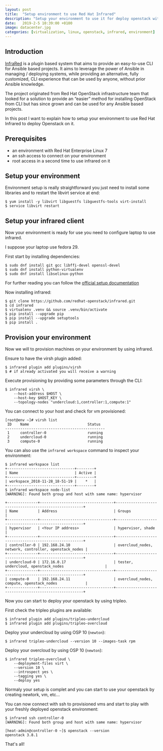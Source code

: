 ```yaml
---
layout: post
title:  "Setup environment to use Red Hat Infrared"
description: "Setup your environment to use it for deploy openstack with Red Hat Infrared"
date:   2019-2-5 10:39:00 +0100
image: datacenter.jpg
categories: [virtualization, linux, openstack, infrared, environment]
---
```

## Introduction
[InfraRed](https://infrared.readthedocs.io/en/stable/index.html) is a plugin based system that aims to provide an easy-to-use CLI for Ansible based projects.
It aims to leverage the power of Ansible in managing / deploying systems,
while providing an alternative, fully customized, CLI experience that can be used by anyone,
without prior Ansible knowledge.

The project originated from Red Hat OpenStack infrastructure team that looked for a solution to
provide an “easier” method for installing OpenStack from CLI but has since grown and can be
used for any Ansible based projects.

In this post I want to explain how to setup your environment to use Red Hat Infrared
to deploy Openstack on it.

## Prerequisites
- an environment with Red Hat Enterprise Linux 7
- an ssh access to connect on your environment
- root access in a second time to use infrared on it

## Setup your environment

Environment setup is really straightforward you just need to install
some libraries and to restart the libvirt service at end:

```
$ yum install -y libvirt libguestfs libguestfs-tools virt-install
$ service libvirt restart
```

## Setup your infrared client

Now your environment is ready for use you need to configure laptop
to use infrared.

I suppose your laptop use fedora 29.

First start by installing dependencies:
```
$ sudo dnf install git gcc libffi-devel openssl-devel
$ sudo dnf install python-virtualenv
$ sudo dnf install libselinux-python
```

For further reading you can follow the [official setup documentation](https://infrared.readthedocs.io/en/stable/setup.html)

Now installing infrared:

```
$ git clone https://github.com/redhat-openstack/infrared.git
$ cd infrared
$ virtualenv .venv && source .venv/bin/activate
$ pip install --upgrade pip
$ pip install --upgrade setuptools
$ pip install .
```

## Provision your environment

Now we will to provision machines on your environment by using infrared.

Ensure to have the virsh plugin added:
```
$ infrared plugin add plugins/virsh
$ # if already activated you will receive a warning
```

Execute provisioning by providing some parameters through the CLI:
```shell
$ infrared virsh \
    --host-address $HOST \
    --host-key $HOST_KEY \
    --topology-nodes "undercloud:1,controller:1,compute:1"
```

You can connect to your host and check for vm provisioned:
```
[root@env ~]# virsh list
 ID    Name                           Status
----------------------------------------------
 1     controller-0                   running
 2     undercloud-0                   running
 3     compute-0                      running
``` 

You can also use the `infrared workspace` command to inspect
your environment:

```
$ infrared workspace list
+-------------------------------+--------+
| Name                          | Active |
+-------------------------------+--------+
| workspace_2018-11-28_18-51-19 |    *   |
+-------------------------------+--------+
$ infrared workspace node-list
[WARNING]: Found both group and host with same name: hypervisor

+--------------+----------------------------------+-------------------------------------------------------+
| Name         | Address                          | Groups                                                |
+--------------+----------------------------------+-------------------------------------------------------+
| hypervisor   | <Your IP address>                | hypervisor, shade                                     |
+--------------+----------------------------------+-------------------------------------------------------+
| controller-0 | 192.168.24.10                    | overcloud_nodes, network, controller, openstack_nodes |
+--------------+----------------------------------+-------------------------------------------------------+
| undercloud-0 | 172.16.0.17                      | tester, undercloud, openstack_nodes                   |
+--------------+----------------------------------+-------------------------------------------------------+
| compute-0    | 192.168.24.11                    | overcloud_nodes, compute, openstack_nodes             |
+--------------+----------------------------------+-------------------------------------------------------+
```

Now you can start to deploy your openstack by using tripleo.

First check the tripleo plugins are available:
```
$ infrared plugin add plugins/tripleo-undercloud
$ infrared plugin add plugins/tripleo-overcloud
```

Deploy your undercloud by using OSP 10 (`newton`):
```
$ infrared tripleo-undercloud --version 10 --images-task rpm
```

Deploy your overcloud by using OSP 10 (`newton`):
```
$ infrared tripleo-overcloud \
    --deployment-files virt \
    --version 10 \
    --introspect yes \
    --tagging yes \
    --deploy yes
```

Normaly your setup is complet and you can start to use your openstack by creating newtork, vm, etc...

You can now connect with ssh to provisioned vms and start to play with your freshly deployed openstack environment:

```
$ infrared ssh controller-0
[WARNING]: Found both group and host with same name: hypervisor

[heat-admin@controller-0 ~]$ openstack --version
openstack 3.8.1
```

That's all!
